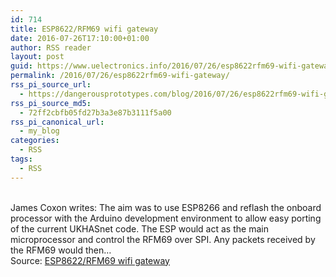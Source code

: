 ```yaml
---
id: 714
title: ESP8622/RFM69 wifi gateway
date: 2016-07-26T17:10:00+01:00
author: RSS reader
layout: post
guid: https://www.uelectronics.info/2016/07/26/esp8622rfm69-wifi-gateway/
permalink: /2016/07/26/esp8622rfm69-wifi-gateway/
rss_pi_source_url:
  - https://dangerousprototypes.com/blog/2016/07/26/esp8622rfm69-wifi-gateway/
rss_pi_source_md5:
  - 72ff2cbfb05fd27b3a3e87b3111f5a00
rss_pi_canonical_url:
  - my_blog
categories:
  - RSS
tags:
  - RSS
---
```

&#013;  
James Coxon writes: The aim was to use ESP8266 and reflash the onboard processor with the Arduino development environment to allow easy porting of the current UKHASnet code. The ESP would act as the main microprocessor and control the RFM69 over SPI. Any packets received by the RFM69 would then…&#013;  
Source: <a href="https://dangerousprototypes.com/blog/2016/07/26/esp8622rfm69-wifi-gateway/" target="_blank">ESP8622/RFM69 wifi gateway</a>